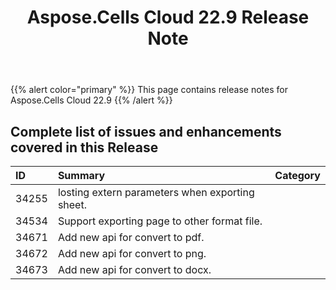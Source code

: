 ﻿---
title: Aspose.Cells Cloud 22.9 Release Note
second_title: Aspose.Cells Cloud Documen
type: docs
url: /ar/aspose-cells-cloud-22-9-release-notes/
description: Aspose.Cells Cloud supports Excel to create, convert, merge, split, protected, inner object operation, and so on
weight: 13
---
{{% alert color="primary" %}} 
This page contains release notes for Aspose.Cells Cloud 22.9
{{% /alert %}} 
## **Complete list of issues and enhancements covered in this Release**
|**ID**|**Summary**|**Category**|
|:- |:- |:- |
|34255 |losting extern parameters when exporting sheet. |
|34534 |Support exporting page to other format file. |
|34671 |Add new api for convert to pdf. |
|34672 |Add new api for convert to png. |
|34673 |Add new api for convert to docx. |

